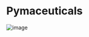 # Pymaceuticals
![image](https://user-images.githubusercontent.com/120693432/222643206-9d7474d5-22a4-4772-bdcf-ffba3b3d4b2c.png)
